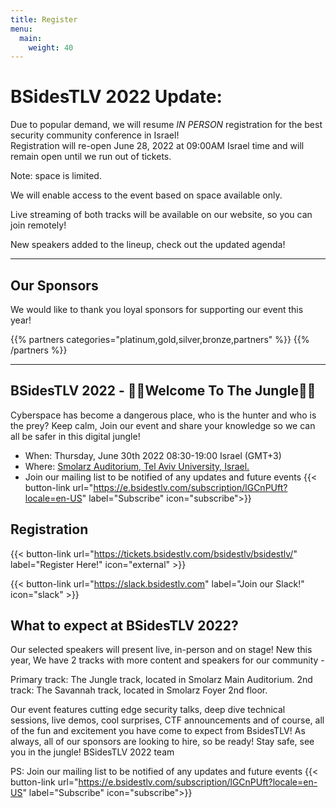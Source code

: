 ```yaml
---
title: Register
menu:
  main:
    weight: 40
---
```


# BSidesTLV 2022 Update: 

Due to popular demand, we will resume *IN PERSON* registration for the best security community conference in Israel!  
Registration will re-open June 28, 2022 at 09:00AM  Israel time and will remain open until we run out of tickets.

Note: space is limited. 

We will enable access to the event based on space available only.  

Live streaming of both tracks will be available on our website, so you can join remotely!

New speakers added to the lineup, check out the updated agenda!

---

## Our Sponsors

We would like to thank you loyal sponsors for supporting our event this year!

{{% partners categories="platinum,gold,silver,bronze,partners" %}}
{{% /partners %}}

---


## BSidesTLV 2022 - 🌴🐯Welcome To The Jungle🌴🦁

Cyberspace has become a dangerous place, who is the hunter and who is the prey?
Keep calm, Join our event and share your knowledge so we can all be safer in this digital jungle!

- When: Thursday, June 30th 2022 08:30-19:00 Israel (GMT+3)
- Where: [Smolarz Auditorium,  Tel Aviv University, Israel.](https://goo.gl/maps/empagm1x9NETBmkX7)
- Join our mailing list to be notified of any updates and future events {{< button-link url="https://e.bsidestlv.com/subscription/lGCnPUft?locale=en-US" label="Subscribe" icon="subscribe">}}


## Registration

{{< button-link
 url="https://tickets.bsidestlv.com/bsidestlv/bsidestlv/"
 label="Register Here!"
 icon="external" >}}

{{< button-link
 url="https://slack.bsidestlv.com"
 label="Join our Slack!"
 icon="slack" >}}


## What to expect at BSidesTLV 2022?

Our selected speakers will present live, in-person and on stage! New this year,  We have 2 tracks with more content and speakers for our community - 

Primary track: The Jungle track, located in Smolarz Main Auditorium.
2nd track: The Savannah track, located in Smolarz Foyer 2nd floor.

Our event features cutting edge security talks, deep dive technical sessions, live demos, cool surprises, CTF announcements and of course, all of the fun and excitement you have come to expect from BsidesTLV! As always, all of our sponsors are looking to hire, so be ready! 
Stay safe, see you in the jungle!
BSidesTLV 2022 team



PS: Join our mailing list to be notified of any updates and future events
{{< button-link url="https://e.bsidestlv.com/subscription/lGCnPUft?locale=en-US" label="Subscribe" icon="subscribe">}}
